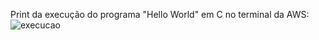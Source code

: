 Print da execução do programa "Hello World" em C no terminal da AWS:
<img src="https://i.imgur.com/gallery/LGIRREO" alt="execucao">
